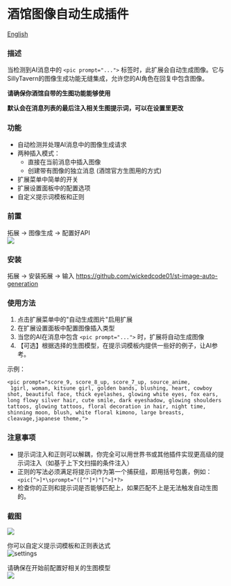 # 酒馆图像自动生成插件

[English](./README.md)

### 描述
当检测到AI消息中的 `<pic prompt="...">` 标签时，此扩展会自动生成图像。它与SillyTavern的图像生成功能无缝集成，允许您的AI角色在回复中包含图像。


**请确保你酒馆自带的生图功能能够使用**

**默认会在消息列表的最后注入相关生图提示词，可以在设置里更改**
### 功能
- 自动检测并处理AI消息中的图像生成请求
- 两种插入模式：
  - 直接在当前消息中插入图像 
  - 创建带有图像的独立消息 (酒馆官方生图用的方式)
- 扩展菜单中简单的开关
- 扩展设置面板中的配置选项
- 自定义提示词模板和正则

### 前置
拓展 -> 图像生成 -> 配置好API<br>
![](./dist/Screenshot%202025-05-23%20141239.png)

### 安装
拓展 -> 安装拓展 -> 输入 https://github.com/wickedcode01/st-image-auto-generation

### 使用方法
1. 点击扩展菜单中的"自动生成图片"启用扩展
2. 在扩展设置面板中配置图像插入类型
3. 当您的AI在消息中包含 `<pic prompt="...">` 时，扩展将自动生成图像
4. 【可选】根据选择的生图模型，在提示词模板内提供一些好的例子，让AI参考。

示例：
```
<pic prompt="score_9, score_8_up, score_7_up, source_anime,
 1girl, woman, kitsune girl, golden bands, blushing, heart, cowboy shot, beautiful face, thick eyelashes, glowing white eyes, fox ears, long flowy silver hair, cute smile, dark eyeshadow, glowing shoulders tattoos, glowing tattoos, floral decoration in hair, night time, shinning moon, blush, white floral kimono, large breasts, cleavage,japanese theme,">
```
### 注意事项
- 提示词注入和正则可以解耦，你完全可以用世界书或其他插件实现更高级的提示词注入（如基于上下文扫描的条件注入）
- 正则的写法必须满足将提示词作为第一个捕获组，即用括号包裹，例如：`<pic[^>]*\sprompt="([^"]*)"[^>]*?>` 
- 检查你的正则和提示词是否能够匹配上，如果匹配不上是无法触发自动生图的。

### 截图
![](./dist/screenshot.png)

你可以自定义提示词模板和正则表达式<br>
![settings](./dist/screenshot2.png)

请确保在开始前配置好相关的生图模型<br>
![](./dist/Screenshot%202025-05-23%20141239.png)

